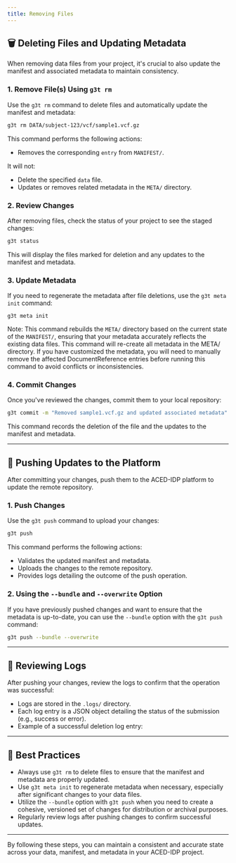 ```yaml
---
title: Removing Files
---
```


## 🗑️ Deleting Files and Updating Metadata

When removing data files from your project, it's crucial to also update the manifest and associated metadata to maintain consistency.

### 1. Remove File(s) Using `g3t rm`

Use the `g3t rm` command to delete files and automatically update the manifest and metadata:


```bash
g3t rm DATA/subject-123/vcf/sample1.vcf.gz
```


This command performs the following actions:

- Removes the corresponding `entry` from `MANIFEST/`.

It will not:
- Delete the specified `data` file.
- Updates or removes related metadata in the `META/` directory.



### 2. Review Changes

After removing files, check the status of your project to see the staged changes:


```bash
g3t status
```


This will display the files marked for deletion and any updates to the manifest and metadata.

### 3. Update Metadata

If you need to regenerate the metadata after file deletions, use the `g3t meta init` command:

```
g3t meta init
```

Note: This command rebuilds the `META/` directory based on the current state of the `MANIFEST/`, ensuring that your metadata accurately reflects the existing data files.  This command will re-create all metadata in the META/ directory. If you have customized the metadata, you will need to manually remove the affected DocumentReference entries before running this command to avoid conflicts or inconsistencies.


### 4. Commit Changes

Once you've reviewed the changes, commit them to your local repository:


```bash
g3t commit -m "Removed sample1.vcf.gz and updated associated metadata"
```

This command records the deletion of the file and the updates to the manifest and metadata.


---

## 🚀 Pushing Updates to the Platform

After committing your changes, push them to the ACED-IDP platform to update the remote repository.

### 1. Push Changes

Use the `g3t push` command to upload your changes:


```bash
g3t push
```


This command performs the following actions:

- Validates the updated manifest and metadata.
- Uploads the changes to the remote repository.
- Provides logs detailing the outcome of the push operation.

### 2. Using the `--bundle` and `--overwrite` Option
If you have previously pushed changes and want to ensure that the metadata is up-to-date, you can use the `--bundle` option with the `g3t push` command:

```bash
g3t push --bundle --overwrite
```

---

## 🧾 Reviewing Logs

After pushing your changes, review the logs to confirm that the operation was successful:

- Logs are stored in the `.logs/` directory.
- Each log entry is a JSON object detailing the status of the submission (e.g., success or error).
- Example of a successful deletion log entry:


---

## 📌 Best Practices

- Always use `g3t rm` to delete files to ensure that the manifest and metadata are properly updated.
- Use `g3t meta init` to regenerate metadata when necessary, especially after significant changes to your data files.
- Utilize the `--bundle` option with `g3t push` when you need to create a cohesive, versioned set of changes for distribution or archival purposes.
- Regularly review logs after pushing changes to confirm successful updates.

---

By following these steps, you can maintain a consistent and accurate state across your data, manifest, and metadata in your ACED-IDP project. 